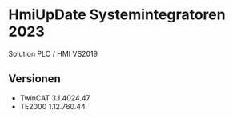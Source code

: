 # HmiUpDate Systemintegratoren 2023

Solution PLC / HMI VS2019

## Versionen
* TwinCAT 3.1.4024.47
* TE2000  1.12.760.44
